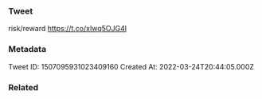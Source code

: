 ### Tweet
risk/reward https://t.co/xIwq5OJG4l

### Metadata
Tweet ID: 1507095931023409160
Created At: 2022-03-24T20:44:05.000Z

### Related

